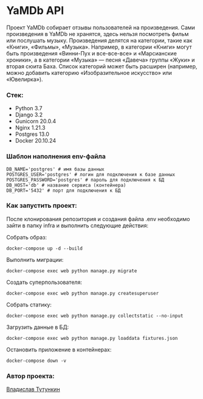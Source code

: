 # YaMDb API

Проект YaMDb собирает отзывы пользователей на произведения. Сами произведения в YaMDb не хранятся, здесь нельзя посмотреть фильм или послушать музыку.
Произведения делятся на категории, такие как «Книги», «Фильмы», «Музыка». Например, в категории «Книги» могут быть произведения «Винни-Пух и все-все-все» и «Марсианские хроники», а в категории «Музыка» — песня «Давеча» группы «Жуки» и вторая сюита Баха. Список категорий может быть расширен (например, можно добавить категорию «Изобразительное искусство» или «Ювелирка»). 

### Стек:
- Python 3.7
- Django 3.2
- Gunicorn 20.0.4
- Nginx 1.21.3
- Postgres 13.0
- Docker 20.10.24

### Шаблон наполнения env-файла
```
DB_NAME='postgres' # имя базы данных
POSTGRES_USER='postgres' # логин для подключения к базе данных
POSTGRES_PASSWORD='postgres' # пароль для подключения к БД
DB_HOST='db' # название сервиса (контейнера)
DB_PORT='5432' # порт для подключения к БД
```

### Как запустить проект:

После клонирования репозитория и создания файла .env необходимо зайти в папку infra и выполнить следующие действия:

Собрать образ:
```
docker-compose up -d --build
```

Выполнить миграции:
```
docker-compose exec web python manage.py migrate
```

Создать суперпользователя:
```
docker-compose exec web python manage.py createsuperuser
```

Собрать статику:
```
docker-compose exec web python manage.py collectstatic --no-input
```

Загрузить данные в БД:
```
docker-compose exec web python manage.py loaddata fixtures.json
```

Остановить приложение в контейнерах:
```
docker-compose down -v
```

### Автор проекта:
[Владислав Тутункин](`https://github.com/TutunkinVladislav`)
